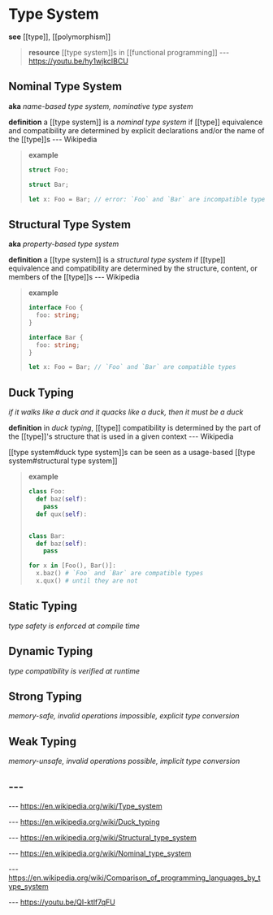 # Type System

**see** [[type]], [[polymorphism]]

> **resource** [[type system]]s in [[functional programming]] --- <https://youtu.be/hy1wjkcIBCU>

## Nominal Type System

**aka** _name-based type system, nominative type system_

**definition** a [[type system]] is a _nominal type system_ if [[type]] equivalence and compatibility are determined by explicit declarations and/or the name of the [[type]]s --- Wikipedia

> **example**
>
> ```rust
> struct Foo;
>
> struct Bar;
>
> let x: Foo = Bar; // error: `Foo` and `Bar` are incompatible types
> ```

## Structural Type System

**aka** _property-based type system_

**definition** a [[type system]] is a _structural type system_ if [[type]] equivalence and compatibility are determined by the structure, content, or members of the [[type]]s --- Wikipedia

> **example**
>
> ```typescript
> interface Foo {
>   foo: string;
> }
>
> interface Bar {
>   foo: string;
> }
>
> let x: Foo = Bar; // `Foo` and `Bar` are compatible types
> ```

## Duck Typing

_if it walks like a duck and it quacks like a duck, then it must be a duck_

**definition** in _duck typing_, [[type]] compatibility is determined by the part of the [[type]]'s structure that is used in a given context --- Wikipedia

[[type system#duck type system]]s can be seen as a usage-based [[type system#structural type system]]

> **example**
>
> ```python
> class Foo:
>   def baz(self):
>     pass
>   def qux(self):
>
>
> class Bar:
>   def baz(self):
>     pass
>
> for x in [Foo(), Bar()]:
>   x.baz() # `Foo` and `Bar` are compatible types
>   x.qux() # until they are not
> ```

## Static Typing

_type safety is enforced at compile time_

## Dynamic Typing

_type compatibility is verified at runtime_

## Strong Typing

_memory-safe, invalid operations impossible, explicit type conversion_

## Weak Typing

_memory-unsafe, invalid operations possible, implicit type conversion_

## ---

--- <https://en.wikipedia.org/wiki/Type_system>

--- <https://en.wikipedia.org/wiki/Duck_typing>

--- <https://en.wikipedia.org/wiki/Structural_type_system>

--- <https://en.wikipedia.org/wiki/Nominal_type_system>

--- <https://en.wikipedia.org/wiki/Comparison_of_programming_languages_by_type_system>

--- <https://youtu.be/QI-ktlf7qFU>
